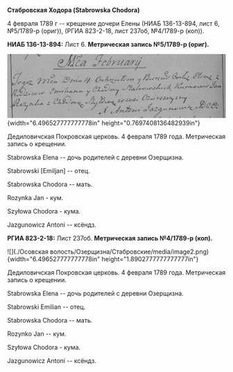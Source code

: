 **Стабровская Ходора (Stabrowska Chodora)**

4 февраля 1789 г -- крещение дочери Елены (НИАБ 136-13-894, лист 6,
№5/1789-р (ориг)), (РГИА 823-2-18, лист 237об, №4/1789-р (коп)).

**НИАБ 136-13-894:** Лист 6. **Метрическая запись №5/1789-р (ориг).**

![](./media/5ee074a4d5c71acc24d260bddc99588e68ceba11.png){width="6.496527777777778in"
height="0.7697408136482939in"}

Дедиловичская Покровская церковь. 4 февраля 1789 года. Метрическая
запись о крещении.

Stabrowska Elena -- дочь родителей с деревни Озерщизна.

Stabrowski \[Emiljan\] -- отец.

Stabrowska Chodora -- мать.

Rozynka Jan - кум.

Szyłowa Chodora - кума.

Jazgunowicz Antoni -- ксёндз.

**РГИА 823-2-18:** Лист 237об. **Метрическая запись №4/1789-р (коп).**

![](./Осовская волость/Озерщизна/Стабровские/media/image2.png){width="6.496527777777778in"
height="1.8902777777777777in"}

Дедиловичская Покровская церковь. 4 февраля 1789 года. Метрическая
запись о крещении.

Stabrowska Elena -- дочь родителей с деревни Озерщизна.

Stabrowski Emilian -- отец.

Stabrowska Chodora -- мать.

Rozynko Jan -- кум.

Szyłowa Chodora - кума.

Jazgunowicz Antoni -- ксёндз.
